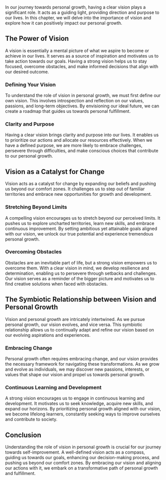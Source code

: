 
In our journey towards personal growth, having a clear vision plays a significant role. It acts as a guiding light, providing direction and purpose to our lives. In this chapter, we will delve into the importance of vision and explore how it can positively impact our personal growth.

The Power of Vision
-------------------

A vision is essentially a mental picture of what we aspire to become or achieve in our lives. It serves as a source of inspiration and motivates us to take action towards our goals. Having a strong vision helps us to stay focused, overcome obstacles, and make informed decisions that align with our desired outcome.

### Defining Your Vision

To understand the role of vision in personal growth, we must first define our own vision. This involves introspection and reflection on our values, passions, and long-term objectives. By envisioning our ideal future, we can create a roadmap that guides us towards personal fulfillment.

### Clarity and Purpose

Having a clear vision brings clarity and purpose into our lives. It enables us to prioritize our actions and allocate our resources effectively. When we have a defined purpose, we are more likely to embrace challenges, persevere through difficulties, and make conscious choices that contribute to our personal growth.

Vision as a Catalyst for Change
-------------------------------

Vision acts as a catalyst for change by expanding our beliefs and pushing us beyond our comfort zones. It challenges us to step out of familiar territories and embrace new opportunities for growth and development.

### Stretching Beyond Limits

A compelling vision encourages us to stretch beyond our perceived limits. It pushes us to explore uncharted territories, learn new skills, and embrace continuous improvement. By setting ambitious yet attainable goals aligned with our vision, we unlock our true potential and experience tremendous personal growth.

### Overcoming Obstacles

Obstacles are an inevitable part of life, but a strong vision empowers us to overcome them. With a clear vision in mind, we develop resilience and determination, enabling us to persevere through setbacks and challenges. Our vision serves as a reminder of the bigger picture and motivates us to find creative solutions when faced with obstacles.

The Symbiotic Relationship between Vision and Personal Growth
-------------------------------------------------------------

Vision and personal growth are intricately intertwined. As we pursue personal growth, our vision evolves, and vice versa. This symbiotic relationship allows us to continually adapt and refine our vision based on our evolving aspirations and experiences.

### Embracing Change

Personal growth often requires embracing change, and our vision provides the necessary framework for navigating these transformations. As we grow and evolve as individuals, we may discover new passions, interests, or values that shape our vision and propel us towards personal growth.

### Continuous Learning and Development

A strong vision encourages us to engage in continuous learning and development. It motivates us to seek knowledge, acquire new skills, and expand our horizons. By prioritizing personal growth aligned with our vision, we become lifelong learners, constantly seeking ways to improve ourselves and contribute to society.

## Conclusion

Understanding the role of vision in personal growth is crucial for our journey towards self-improvement. A well-defined vision acts as a compass, guiding us towards our goals, enhancing our decision-making process, and pushing us beyond our comfort zones. By embracing our vision and aligning our actions with it, we embark on a transformative path of personal growth and fulfillment.
